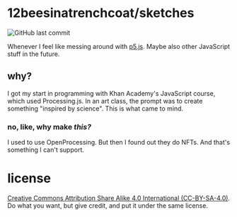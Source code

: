 # 12beesinatrenchcoat/sketches
![GitHub last commit](https://img.shields.io/github/last-commit/12beesinatrenchcoat/sketches?style=flat-square)

Whenever I feel like messing around with [p5.js](https://p5js.org/). Maybe also other JavaScript stuff in the future.

## why?
I got my start in programming with Khan Academy's JavaScript course, which used Processing.js. In an art class, the prompt was to create something "inspired by science". This is what came to mind.

### no, like, why make *this?*
I used to use OpenProcessing. But then I found out they do NFTs. And that's something I can't support.

# license
[Creative Commons Attribution Share Alike 4.0 International (CC-BY-SA-4.0)](./LICENSE). Do what you want, but give credit, and put it under the same license.